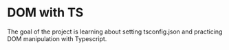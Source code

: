 # DOM with TS

The goal of the project is learning about setting tsconfig.json and practicing DOM manipulation with Typescript.